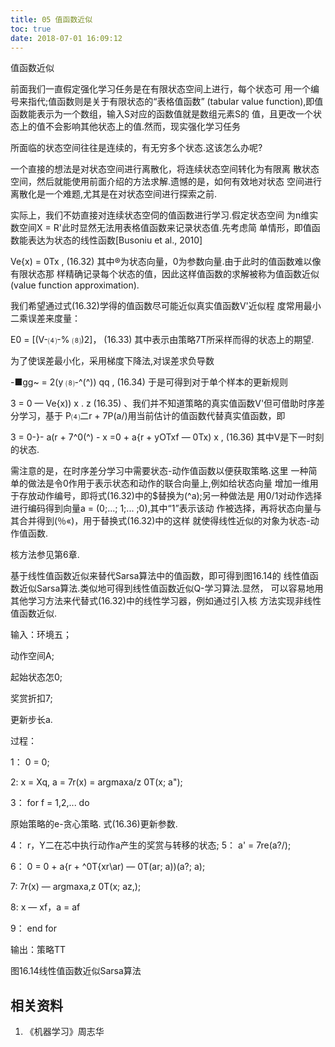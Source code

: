 ```yaml
---
title: 05 值函数近似
toc: true
date: 2018-07-01 16:09:12
---
```



值函数近似






前面我们一直假定强化学习任务是在有限状态空间上进行，每个状态可 用一个编号来指代;值函数则是关于有限状态的“表格值函数” (tabular value function),即值函数能表示为一个数组，输入S对应的函数值就是数组元素S的 值，且更改一个状态上的值不会影响其他状态上的值.然而，现实强化学习任务


所面临的状态空间往往是连续的，有无穷多个状态.这该怎么办呢?

一个直接的想法是对状态空间进行离散化，将连续状态空间转化为有限离 散状态空间，然后就能使用前面介绍的方法求解.遗憾的是，如何有效地对状态 空间进行离散化是一个难题,尤其是在对状态空间进行探索之前.

实际上，我们不妨直接对连续状态空伺的值函数进行学习.假定状态空间 为n维实数空间X = R'此时显然无法用表格值函数来记录状态值.先考虑简 单情形，即值函数能表达为状态的线性函数[Busoniu et al., 2010]

Ve{x) = 0Tx ,    (16.32)
其中®为状态向量，0为参数向量.由于此时的值函数难以像有限状态那 样精确记录每个状态的值，因此这样值函数的求解被称为值函数近似(value function approximation).

我们希望通过式(16.32)学得的值函数尽可能近似真实值函数V'近似程 度常用最小二乘误差来度量：

E0 =    [(V-⑷-% ⑻)2]，    (16.33)
其中表示由策略7T所采样而得的状态上的期望.

为了使误差最小化，采用梯度下降法,对误差求负导数

-■gg~ =    2(y ⑻-^(^)) qq
,    (16.34)
于是可得到对于单个样本的更新规则

3 = 0    — Ve{x)) x . z    (16.35)
、我们并不知道策略的真实值函数V'但可借助时序差分学习，基于 P⑷二r + 7P(a/)用当前估计的值函数代替真实值函数，即

3 = 0-}- a(r + 7^0(^) -    x
=0 + a{r + yOTxf — 0Tx) x ,    (16.36)
其中V是下一时刻的状态.

需注意的是，在时序差分学习中需要状态-动作值函数以便获取策略.这里 一种简单的做法是令0作用于表示状态和动作的联合向量上,例如给状态向量 增加一维用于存放动作编号，即将式(16.32)中的$替换为(^a);另一种做法是 用0/1对动作选择进行编码得到向量a = (0;...; 1;... ;0),其中“1”表示该动 作被选择，再将状态向量与其合并得到(％«)，用于替换式(16.32)中的这样 就使得线性近似的对象为状态-动作值函数.

核方法参见第6章.


基于线性值函数近似来替代Sarsa算法中的值函数，即可得到图16.14的 线性值函数近似Sarsa算法.类似地可得到线性值函数近似Q-学习算法.显然， 可以容易地用其他学习方法来代替式(16.32)中的线性学习器，例如通过引入核 方法实现非线性值函数近似.

输入：环境五；

动作空间A;

起始状态怎0;

奖赏折扣7;

更新步长a.

过程：

1： 0 = 0;

2: x = Xq, a = 7r(x) = argmaxa/z 0T(x; a");

3： for f = 1,2,... do

原始策略的e-贪心策略. 式(16.36)更新参数.


4： r，Y二在芯中执行动作a产生的奖赏与转移的状态; 5： a' = 7re(a?/);

6：    0 = 0 + a{r + ^0T{xr\ar) — 0T(ar; a))(a?; a);

7:    7r(x) — argmaxa,z 0T(x; az,);

8:    x — xf，a = af

9： end for

输出：策略TT

图16.14线性值函数近似Sarsa算法










## 相关资料
1. 《机器学习》周志华
